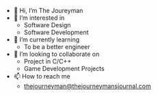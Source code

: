 - 👋 Hi, I’m The Joureyman
- 👀 I’m interested in
  - Software Design 
  - Software Development
- 🌱 I’m currently learning 
  - To be a better engineer
- 💞️ I’m looking to collaborate on
  - Project in C/C++
  - Game Development Projects
- 📫 How to reach me
  - thejourneyman@thejourneymansjournal.com

<!---
JourneymansJournal/JourneymansJournal is a ✨ special ✨ repository because its `README.md` (this file) appears on your GitHub profile.
You can click the Preview link to take a look at your changes.
--->
